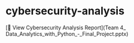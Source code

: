 # cybersecurity-analysis

[📄 View Cybersecurity Analysis Report](Team 4_ Data_Analytics_with_Python_-_Final_Project.pptx)
